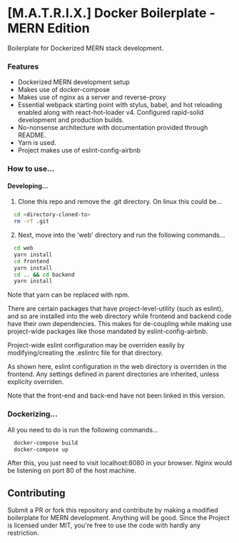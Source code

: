# [M.A.T.R.I.X.] Docker Boilerplate - MERN Edition

Boilerplate for Dockerized MERN stack development.

### Features

- Dockerized MERN development setup
- Makes use of docker-compose
- Makes use of nginx as a server and reverse-proxy
- Essential webpack starting point with stylus, babel, and hot reloading enabled along with react-hot-loader v4. Configured rapid-solid development and production builds.
- No-nonsense architecture with documentation provided through README. 
- Yarn is used.
- Project makes use of eslint-config-airbnb

### How to use...

#### Developing...

1. Clone this repo and remove the .git directory. On linux this could be...
  
```bash
  cd <directory-cloned-to>
  rm -rf .git
```

2. Next, move into the 'web' directory and run the following commands...

```bash
  cd web
  yarn install
  cd frontend
  yarn install
  cd .. && cd backend
  yarn install
```
Note that yarn can be replaced with npm. 

There are certain packages that have project-level-utility (such as eslint), and so are installed into the web directory while frontend and backend code have their own dependencies. This makes for de-coupling while making use project-wide packages like those mandated by eslint-config-airbnb.

Project-wide eslint configuration may be overriden easily by modifying/creating the .eslintrc file for that directory. 

As shown here, eslint configuration in the web directory is overriden in the frontend. Any settings defined in parent directories are inherited, unless explicity overriden.

Note that the front-end and back-end have not been linked in this version.

### Dockerizing...

All you need to do is run the following commands...

```bash
  docker-compose build
  docker-compose up
```

After this, you just need to visit localhost:8080 in your browser. Nginx would be listening on port 80 of the host machine.


## Contributing

Submit a PR or fork this repository and contribute by making a modified boilerplate for MERN development. Anything will be good. Since the Project is licensed under MIT, you're free to use the code with hardly any restriction.
